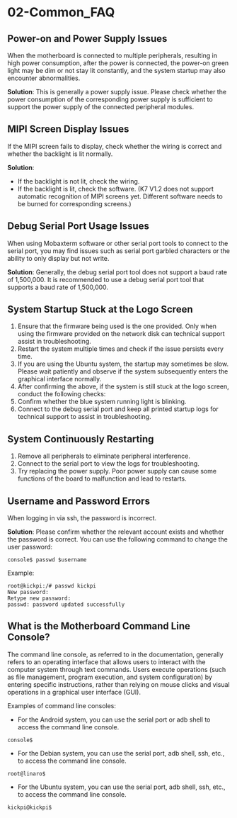 # 02-Common_FAQ

## Power-on and Power Supply Issues

When the motherboard is connected to multiple peripherals, resulting in high power consumption, after the power is connected, the power-on green light may be dim or not stay lit constantly, and the system startup may also encounter abnormalities.

**Solution**: This is generally a power supply issue. Please check whether the power consumption of the corresponding power supply is sufficient to support the power supply of the connected peripheral modules.



## MIPI Screen Display Issues

If the MIPI screen fails to display, check whether the wiring is correct and whether the backlight is lit normally.

**Solution**:
- If the backlight is not lit, check the wiring.
- If the backlight is lit, check the software. (K7 V1.2 does not support automatic recognition of MIPI screens yet. Different software needs to be burned for corresponding screens.)



## Debug Serial Port Usage Issues

When using Mobaxterm software or other serial port tools to connect to the serial port, you may find issues such as serial port garbled characters or the ability to only display but not write.

**Solution**: Generally, the debug serial port tool does not support a baud rate of 1,500,000. It is recommended to use a debug serial port tool that supports a baud rate of 1,500,000.

## System Startup Stuck at the Logo Screen
1. Ensure that the firmware being used is the one provided. Only when using the firmware provided on the network disk can technical support assist in troubleshooting.
2. Restart the system multiple times and check if the issue persists every time.
3. If you are using the Ubuntu system, the startup may sometimes be slow. Please wait patiently and observe if the system subsequently enters the graphical interface normally.
4. After confirming the above, if the system is still stuck at the logo screen, conduct the following checks:
5. Confirm whether the blue system running light is blinking.
6. Connect to the debug serial port and keep all printed startup logs for technical support to assist in troubleshooting.

## System Continuously Restarting
1. Remove all peripherals to eliminate peripheral interference.
2. Connect to the serial port to view the logs for troubleshooting.
3. Try replacing the power supply. Poor power supply can cause some functions of the board to malfunction and lead to restarts.

## Username and Password Errors
When logging in via ssh, the password is incorrect.

**Solution**: Please confirm whether the relevant account exists and whether the password is correct. You can use the following command to change the user password:

```
console$ passwd $username
```

Example:

```
root@kickpi:/# passwd kickpi
New password:
Retype new password:
passwd: password updated successfully
```

## What is the Motherboard Command Line Console? <a id="console_readme"> </a>
The command line console, as referred to in the documentation, generally refers to an operating interface that allows users to interact with the computer system through text commands. Users execute operations (such as file management, program execution, and system configuration) by entering specific instructions, rather than relying on mouse clicks and visual operations in a graphical user interface (GUI).

Examples of command line consoles:
- For the Android system, you can use the serial port or adb shell to access the command line console.

```
console$
```
- For the Debian system, you can use the serial port, adb shell, ssh, etc., to access the command line console.

```
root@linaro$
```
- For the Ubuntu system, you can use the serial port, adb shell, ssh, etc., to access the command line console.

```
kickpi@kickpi$
```
